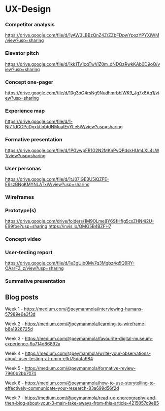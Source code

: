 # UX-Design

### Competitor analysis
https://drive.google.com/file/d/1yAW3LBBzQnZ4ZrZZbFDpwYpozYPYXiWM/view?usp=sharing
### Elevator pitch
https://drive.google.com/file/d/1kk1Ty1cqTwVlZ0m_dNDQzRwkKAb0D9oQ/view?usp=sharing
### Concept one-pager
https://drive.google.com/file/d/10g3oG4rsNg9NudhmrbblWK9_Jg7x8Aq1/view?usp=sharing
### Experience map
https://drive.google.com/file/d/1-Ni7TdCOPcDgxktIobtdNMuatEvYLe5W/view?usp=sharing
### Formative presentation
https://drive.google.com/file/d/1PGywpFR1G2N2MKnPvQPdskHUmLXL4LW1/view?usp=sharing
### User personas
https://drive.google.com/file/d/1tJ07lGE3U5iQZFE-E6szBNgKMYNLATxW/view?usp=sharing
### Wireframes
### Prototype(s)
https://drive.google.com/drive/folders/1M9OLme8Y6SfHfIg5cxZHN4i2U-E99foe?usp=sharing
https://invis.io/QMG5B4BZFH7
### Concept video
### User-testing report
https://drive.google.com/file/d/1e3gUib0Mv7q3Mgbz4q5Q9RY-OAarFZ_z/view?usp=sharing
### Summative presentation
## Blog posts
Week 1 - 
https://medium.com/@peymanmola/interviewing-humans-57989e6e3f3d

Week 2 - 
https://medium.com/@peymanmola/learning-to-wireframe-b8a1926725d


Week 3 - 
https://medium.com/@peymanmola/favourite-digital-museum-experience-9a714d86892a


Week 4 - 
https://medium.com/@peymanmola/write-your-observations-about-user-testing-at-nmm-e3d75dafa984


Week 5 - 
https://medium.com/@peymanmola/formative-review-7960b2bb7074

Week 6 - 
https://medium.com/@peymanmola/how-to-use-storytelling-to-effectively-communicate-your-research-83a699d56f2d

Week 7 - 
https://medium.com/@peymanmola/read-ux-choreography-and-then-blog-about-your-3-main-take-aways-from-this-article-4215057c9e85
